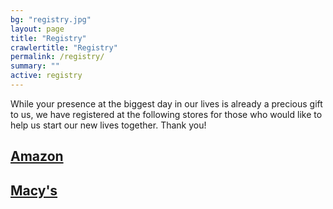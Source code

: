 ```yaml
---
bg: "registry.jpg"
layout: page
title: "Registry"
crawlertitle: "Registry"
permalink: /registry/
summary: ""
active: registry
---
```

While your presence at the biggest day in our lives is already a precious gift to us, we have registered at the following stores for those who would like to help us start our new lives together. Thank you!

## [Amazon](https://www.amazon.com/wedding/share/zwyls)
## [Macy's](https://www.macys.com/wgl/registry/guest/6818370)
